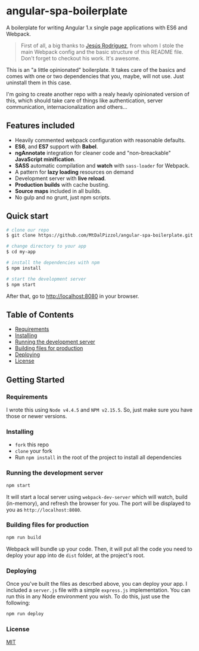 # angular-spa-boilerplate
A boilerplate for writing Angular 1.x single page applications with ES6 and Webpack.

> First of all, a big thanks to [Jesús Rodríguez](https://github.com/Foxandxss), from whom I stole the main Webpack config and the basic structure of this README file. Don't forget to checkout his work. It's awesome.

This is an "a little opinionated" boilerplate. It takes care of the basics and comes with one or two dependencies that you, maybe, will not use. Just uninstall them in this case.

I'm going to create another repo with a realy heavly opinionated version of this, which should take care of things like authentication, server communication, internacionalization and others...

## Features included

* Heavily commented webpack configuration with reasonable defaults.
* **ES6**, and **ES7** support with **Babel**.
* **ngAnnotate** integration for cleaner code and "non-breackable" **JavaScript minification**.
* **SASS** automatic compilation and **watch** with ```sass-loader``` for Webpack.
* A pattern for **lazy loading** resources on demand
* Development server with **live reload**.
* **Production builds** with cache busting.
* **Source maps** included in all builds.
* No gulp and no grunt, just npm scripts.

## Quick start

```bash
# clone our repo
$ git clone https://github.com/MtDalPizzol/angular-spa-boilerplate.git my-app

# change directory to your app
$ cd my-app

# install the dependencies with npm
$ npm install

# start the development server
$ npm start
```

After that, go to [http://localhost:8080](http://localhost:8080) in your browser.

## Table of Contents

* [Requirements](#requirements)
* [Installing](#installing)
* [Running the development server](#running-the-development-server)
* [Building files for production](#building-files-for-production)
* [Deploying](#deploying)
* [License](#license)

## Getting Started

### Requirements

I wrote this using `Node v4.4.5` and `NPM v2.15.5`. So, just make sure you have those or newer versions.

### Installing

* `fork` this repo
* `clone` your fork
* Run `npm install` in the root of the project to install all dependencies

### Running the development server

```bash
npm start
```

It will start a local server using `webpack-dev-server` which will watch, build (in-memory), and refresh the browser for you. The port will be displayed to you as `http://localhost:8080`.

### Building files for production

```bash
npm run build
```

Webpack will bundle up your code. Then, it will put all the code you need to deploy your app into de `dist` folder, at the project's root.

### Deploying

Once you've built the files as descrbed above, you can deploy your app.
I included a `server.js` file with a simple `express.js` implementation.
You can run this in any Node environment you wish. To do this, just use the following:

```bash
npm run deploy
```

### License

[MIT](/LICENSE)
